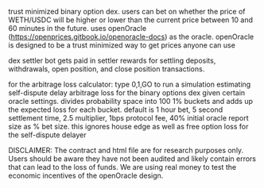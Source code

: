 trust minimized binary option dex. users can bet on whether the price of WETH/USDC will be higher or lower than the current price between 10 and 60 minutes in the future. uses openOracle (https://openprices.gitbook.io/openoracle-docs) as the oracle. openOracle is designed to be a trust minimized way to get prices anyone can use

dex settler bot gets paid in settler rewards for settling deposits, withdrawals, open position, and close position transactions.

for the arbitrage loss calculator: type 0,1,GO to run a simulation estimating self-dispute delay arbitrage loss for the binary options dex given certain oracle settings. divides probability space into 100 1% buckets and adds up the expected loss for each bucket. default is 1 hour bet, 5 second settlement time, 2.5 multiplier, 1bps protocol fee, 40% initial oracle report size as % bet size. this ignores house edge as well as free option loss for the self-dispute delayer


DISCLAIMER:
The contract and html file are for research purposes only. Users should be aware they have not been audited and likely contain errors that can lead to the loss of funds. We are using real money to test the economic incentives of the openOracle design.
